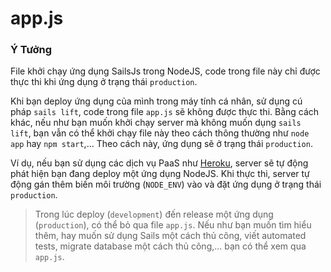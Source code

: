 # app.js

### Ý Tưởng

File khởi chạy ứng dụng SailsJs trong NodeJS, code trong file này chỉ được thực thi khi ứng dụng ở trạng thái `production`.

Khi bạn deploy ứng dụng của mình trong máy tính cá nhân, sử dụng cú pháp `sails lift`, code trong file `app.js` sẽ không được thực thi. Bằng cách khác, nếu như bạn muốn khởi chạy server mà không muốn dụng `sails lift`, bạn vẫn có thể khởi chạy file này theo cách thông thường như `node app` hay `npm start`,... Theo cách này, ứng dụng sẽ ở trạng thái `production`.

Ví dụ, nếu bạn sử dụng các dịch vụ PaaS như [Heroku](http://heroku.com), server sẽ tự động phát hiện bạn đang deploy một ứng dụng NodeJS. Khi thực thi, server tự động gán thêm biến môi trường (`NODE_ENV`) vào và đặt ứng dụng ở trạng thái `production`.

> Trong lúc deploy (`development`) đến release một ứng dụng (`production`), có thể bỏ qua file `app.js`. Nếu như bạn muốn tìm hiểu thêm, hay muốn sử dụng Sails một cách thủ công, viết automated tests, migrate database một cách thủ công,... bạn có thể xem qua `app.js`.

<docmeta name="displayName" value="app.js">

